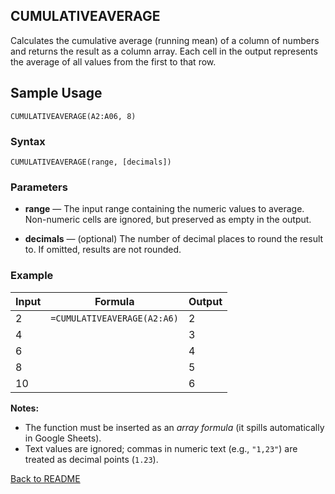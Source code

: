 ## CUMULATIVEAVERAGE

Calculates the cumulative average (running mean) of a column of numbers and returns the result as a column array.
Each cell in the output represents the average of all values from the first to that row.

## Sample Usage

```CUMULATIVEAVERAGE(A2:A06, 8)```

### Syntax

```CUMULATIVEAVERAGE(range, [decimals])```

### Parameters

- **range** — The input range containing the numeric values to average.
Non-numeric cells are ignored, but preserved as empty in the output.

- **decimals** — (optional) The number of decimal places to round the result to.
If omitted, results are not rounded.

### Example
| Input | Formula | Output |
|-------|----------|--------|
| 2 | ```=CUMULATIVEAVERAGE(A2:A6)``` | 2 |
| 4 |  | 3 |
| 6 |  | 4 |
| 8 |  | 5 |
| 10 |  | 6 |

**Notes:**
- The function must be inserted as an *array formula* (it spills automatically in Google Sheets).  
- Text values are ignored; commas in numeric text (e.g., `"1,23"`) are treated as decimal points (`1.23`).

[Back to README](README.md)